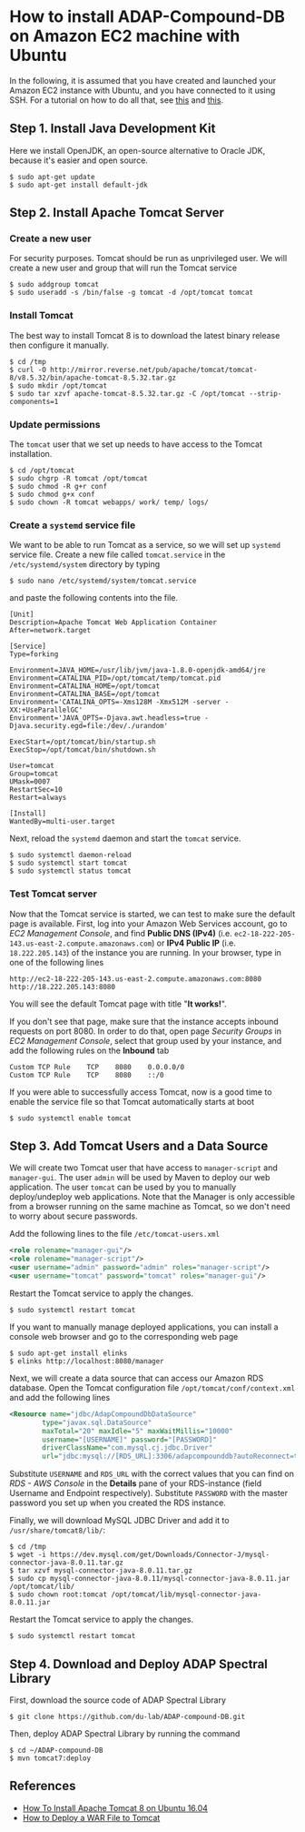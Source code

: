 # How to install ADAP-Compound-DB on Amazon EC2 machine with Ubuntu

In the following, it is assumed that you have created and launched your Amazon EC2 instance with Ubuntu, and you have connected to it using SSH. For a tutorial on how to do all that, see [this](https://medium.com/@GalarnykMichael/aws-ec2-part-1-creating-ec2-instance-9d7f8368f78a) and [this](https://medium.com/@GalarnykMichael/aws-ec2-part-2-ssh-into-ec2-instance-c7879d47b6b2).

## Step 1. Install Java Development Kit
Here we install OpenJDK, an open-source alternative to Oracle JDK, because it's easier and open source.
```
$ sudo apt-get update
$ sudo apt-get install default-jdk
```

<!-- ## Step 2. Install MySQL database

By default, Ubuntu 16.04 install MySQL version 5.7. However, our web application requires MySQL version 8.0 to work properly. In order to install MySQL 8.0, first download and execute the repository package
```shell
$ cd /tmp
$ wget -c https://dev.mysql.com/get/mysql-apt-config_0.8.10-1_all.deb
$ sudo dpkg -i mysql-apt-config_0.8.10-1_all.deb
```
You will be prompted to choose MySQL version and other components. Then, run the following command:
```shell
$ sudo apt-get install mysql-server
```
When asked to enter a password for the root user, write it down somewhere. You will use it when establishing connection to the database server.

__Remark 1__: If you need to start, stop, restart, or check status of MySQL server, you can use the following commands:
```shell
$ systemctl start mysql
$ systemctl stop mysql
$ systemctl restart mysql
$ systemctl status mysql
``` -->

## Step 2. Install Apache Tomcat Server

### Create a new user
For security purposes. Tomcat should be run as unprivileged user. We will create a new user and group that will run the Tomcat service
```shell
$ sudo addgroup tomcat
$ sudo useradd -s /bin/false -g tomcat -d /opt/tomcat tomcat
```

### Install Tomcat
The best way to install Tomcat 8 is to download the latest binary release then configure it manually.
```shell
$ cd /tmp
$ curl -O http://mirror.reverse.net/pub/apache/tomcat/tomcat-8/v8.5.32/bin/apache-tomcat-8.5.32.tar.gz
$ sudo mkdir /opt/tomcat
$ sudo tar xzvf apache-tomcat-8.5.32.tar.gz -C /opt/tomcat --strip-components=1
```

### Update permissions
The `tomcat` user that we set up needs to have access to the Tomcat installation.
```shell
$ cd /opt/tomcat
$ sudo chgrp -R tomcat /opt/tomcat
$ sudo chmod -R g+r conf
$ sudo chmod g+x conf
$ sudo chown -R tomcat webapps/ work/ temp/ logs/
```

### Create a `systemd` service file
We want to be able to run Tomcat as a service, so we will set up `systemd` service file. Create a new file called `tomcat.service` in the `/etc/systemd/system` directory by typing
```shell
$ sudo nano /etc/systemd/system/tomcat.service
```
and paste the following contents into the file.
```
[Unit]
Description=Apache Tomcat Web Application Container
After=network.target

[Service]
Type=forking

Environment=JAVA_HOME=/usr/lib/jvm/java-1.8.0-openjdk-amd64/jre
Environment=CATALINA_PID=/opt/tomcat/temp/tomcat.pid
Environment=CATALINA_HOME=/opt/tomcat
Environment=CATALINA_BASE=/opt/tomcat
Environment='CATALINA_OPTS=-Xms128M -Xmx512M -server -XX:+UseParallelGC'
Environment='JAVA_OPTS=-Djava.awt.headless=true -Djava.security.egd=file:/dev/./urandom'

ExecStart=/opt/tomcat/bin/startup.sh
ExecStop=/opt/tomcat/bin/shutdown.sh

User=tomcat
Group=tomcat
UMask=0007
RestartSec=10
Restart=always

[Install]
WantedBy=multi-user.target
```
Next, reload the `systemd` daemon and start the `tomcat` service.
```shell
$ sudo systemctl daemon-reload
$ sudo systemctl start tomcat
$ sudo systemctl status tomcat
```

### Test Tomcat server
Now that the Tomcat service is started, we can test to make sure the default page is available. First, log into your Amazon Web Services account, go to _EC2 Management Console_, and find __Public DNS (IPv4)__ (i.e. `ec2-18-222-205-143.us-east-2.compute.amazonaws.com`) or __IPv4 Public IP__ (i.e. `18.222.205.143`) of the instance you are running. In your browser, type in one of the following lines
```
http://ec2-18-222-205-143.us-east-2.compute.amazonaws.com:8080
http://18.222.205.143:8080
```
You will see the default Tomcat page with title "__It works!__".

If you don't see that page, make sure that the instance accepts inbound requests on port 8080. In order to do that, open page _Security Groups_ in _EC2 Management Console_, select that group used by your instance, and add the following rules on the __Inbound__ tab
```
Custom TCP Rule    TCP    8080    0.0.0.0/0
Custom TCP Rule    TCP    8080    ::/0
```

If you were able to successfully access Tomcat, now is a good time to enable the service file so that Tomcat automatically starts at boot
```shell
$ sudo systemctl enable tomcat
```

## Step 3. Add Tomcat Users and a Data Source
We will create two Tomcat user that have access to `manager-script` and `manager-gui`. The user `admin` will be used by Maven to deploy our web application. The user `tomcat` can be used by you to manually deploy/undeploy web applications. Note that the Manager is only accessible from a browser running on the same machine as Tomcat, so we don't need to worry about secure passwords.

Add the following lines to the file `/etc/tomcat-users.xml`
```xml
<role rolename="manager-gui"/>
<role rolename="manager-script"/>
<user username="admin" password="admin" roles="manager-script"/>
<user username="tomcat" password="tomcat" roles="manager-gui"/>
```

Restart the Tomcat service to apply the changes.
```shell
$ sudo systemctl restart tomcat
```

If you want to manually manage deployed applications, you can install a console web browser and go to the corresponding web page
```shell
$ sudo apt-get install elinks
$ elinks http://localhost:8080/manager
```

Next, we will create a data source that can access our Amazon RDS database. Open the Tomcat configuration file `/opt/tomcat/conf/context.xml` and add the following lines
```xml
<Resource name="jdbc/AdapCompoundDbDataSource"
        type="javax.sql.DataSource"
        maxTotal="20" maxIdle="5" maxWaitMillis="10000"
        username="[USERNAME]" password="[PASSWORD]"
        driverClassName="com.mysql.cj.jdbc.Driver"
        url="jdbc:mysql://[RDS_URL]:3306/adapcompounddb?autoReconnect=true&amp;useSSL=false"/>
```
Substitute `USERNAME` and `RDS_URL` with the correct values that you can find on _RDS - AWS Console_ in the __Details__ pane of your RDS-instance (field Username and Endpoint respectively). Substitute `PASSWORD` with the master password you set up when you created the RDS instance.

Finally, we will download MySQL JDBC Driver and add it to `/usr/share/tomcat8/lib/`:
```shell
$ cd /tmp
$ wget -i https://dev.mysql.com/get/Downloads/Connector-J/mysql-connector-java-8.0.11.tar.gz
$ tar xzvf mysql-connector-java-8.0.11.tar.gz
$ sudo cp mysql-connector-java-8.0.11/mysql-connector-java-8.0.11.jar /opt/tomcat/lib/
$ sudo chown root:tomcat /opt/tomcat/lib/mysql-connector-java-8.0.11.jar
```

Restart the Tomcat service to apply the changes.
```shell
$ sudo systemctl restart tomcat
```

## Step 4. Download and Deploy ADAP Spectral Library

First, download the source code of ADAP Spectral Library
```shell
$ git clone https://github.com/du-lab/ADAP-compound-DB.git
```

Then, deploy ADAP Spectral Library by running the command
```shell
$ cd ~/ADAP-compound-DB
$ mvn tomcat7:deploy
```

## References
- [How To Install Apache Tomcat 8 on Ubuntu 16.04](https://www.digitalocean.com/community/tutorials/how-to-install-apache-tomcat-8-on-ubuntu-16-04)
- [How to Deploy a WAR File to Tomcat](http://www.baeldung.com/tomcat-deploy-war)

